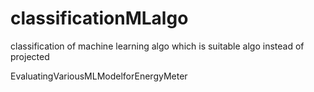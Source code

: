 # classificationMLalgo
classification of machine learning algo which is suitable algo instead of projected

EvaluatingVariousMLModelforEnergyMeter
